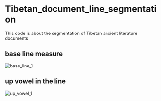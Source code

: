 # Tibetan_document_line_segmentation
This code is about the segmentation of Tibetan ancient literature documents

## base line measure
 
![base_line_1](https://github.com/LIUHUAMING888999/Tibetan_document_line_segmentation/assets/30866590/991e99ea-45e6-4ccf-94c0-425305043341)


## up vowel in the line
![up_vowel_1](https://github.com/LIUHUAMING888999/Tibetan_document_line_segmentation/assets/30866590/8f991b79-4790-4091-868b-0bf9f292bc15)
 
